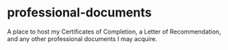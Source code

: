 # professional-documents
A place to host my Certificates of Completion, a Letter of Recommendation, and any other professional documents I may acquire.
